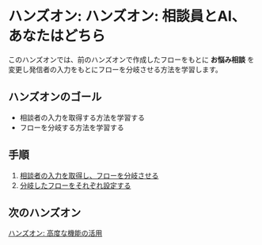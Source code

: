 # ハンズオン: ハンズオン: 相談員とAI、あなたはどちら

このハンズオンでは、前のハンズオンで作成したフローをもとに __お悩み相談__ を変更し発信者の入力をもとにフローを分岐させる方法を学習します。

## ハンズオンのゴール
- 相談者の入力を取得する方法を学習する
- フローを分岐する方法を学習する

## 手順
1. [相談者の入力を取得し、フローを分岐させる](01-Gather-Split-Flow.md)
2. [分岐したフローをそれぞれ設定する](02-Setting-Wdigets.md)

## 次のハンズオン

[ハンズオン: 高度な機能の活用](/docs/03-Studio-Advanced-Features/00-Overview.md)